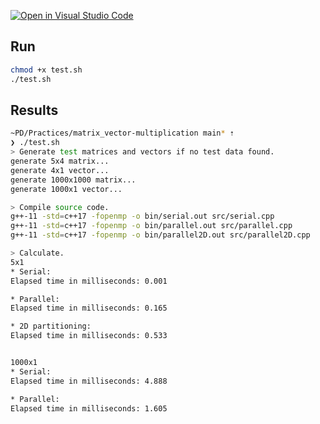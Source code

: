 [![Open in Visual Studio Code](https://classroom.github.com/assets/open-in-vscode-f059dc9a6f8d3a56e377f745f24479a46679e63a5d9fe6f495e02850cd0d8118.svg)](https://classroom.github.com/online_ide?assignment_repo_id=6091620&assignment_repo_type=AssignmentRepo)

## Run
```sh
chmod +x test.sh
./test.sh
```

## Results
```sh
~PD/Practices/matrix_vector-multiplication main* ⇡
❯ ./test.sh      
> Generate test matrices and vectors if no test data found.
generate 5x4 matrix...
generate 4x1 vector...
generate 1000x1000 matrix...
generate 1000x1 vector...

> Compile source code.
g++-11 -std=c++17 -fopenmp -o bin/serial.out src/serial.cpp
g++-11 -std=c++17 -fopenmp -o bin/parallel.out src/parallel.cpp
g++-11 -std=c++17 -fopenmp -o bin/parallel2D.out src/parallel2D.cpp

> Calculate.
5x1
* Serial:
Elapsed time in milliseconds: 0.001

* Parallel:
Elapsed time in milliseconds: 0.165

* 2D partitioning:
Elapsed time in milliseconds: 0.533


1000x1
* Serial:
Elapsed time in milliseconds: 4.888

* Parallel:
Elapsed time in milliseconds: 1.605
```
